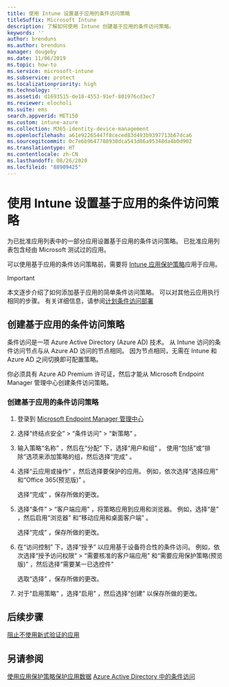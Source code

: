 ```yaml
---
title: 使用 Intune 设置基于应用的条件访问策略
titleSuffix: Microsoft Intune
description: 了解如何使用 Intune 创建基于应用的条件访问策略。
keywords: ''
author: brenduns
ms.author: brenduns
manager: dougeby
ms.date: 11/06/2019
ms.topic: how-to
ms.service: microsoft-intune
ms.subservice: protect
ms.localizationpriority: high
ms.technology: ''
ms.assetid: d1693515-de18-4553-91ef-801976cd3ec7
ms.reviewer: elocholi
ms.suite: ems
search.appverid: MET150
ms.custom: intune-azure
ms.collection: M365-identity-device-management
ms.openlocfilehash: a61e92265447f8ceced83d493b9397713b67dca6
ms.sourcegitcommit: 0c7e6b9b47788930dca543d86a95348da4b0d902
ms.translationtype: HT
ms.contentlocale: zh-CN
ms.lasthandoff: 08/26/2020
ms.locfileid: "88909425"
---
```

# <a name="set-up-app-based-conditional-access-policies-with-intune"></a>使用 Intune 设置基于应用的条件访问策略

为已批准应用列表中的一部分应用设置基于应用的条件访问策略。 已批准应用列表包含经由 Microsoft 测试过的应用。

可以使用基于应用的条件访问策略前，需要将 [Intune 应用保护策略](../apps/app-protection-policies.md)应用于应用。

> [!IMPORTANT]
> 本文逐步介绍了如何添加基于应用的简单条件访问策略。 可以对其他云应用执行相同的步骤。 有关详细信息，请参阅[计划条件访问部署](/azure/active-directory/conditional-access/plan-conditional-access)

## <a name="create-app-based-conditional-access-policies"></a>创建基于应用的条件访问策略

条件访问是一项 Azure Active Directory (Azure AD) 技术。 从 Intune  访问的条件访问节点与从 Azure AD  访问的节点相同。 因为节点相同，无需在 Intune 和 Azure AD 之间切换即可配置策略。

你必须具有 Azure AD Premium 许可证，然后才能从 Microsoft Endpoint Manager 管理中心创建条件访问策略。

### <a name="to-create-an-app-based-conditional-access-policy"></a>创建基于应用的条件访问策略

1. 登录到 [Microsoft Endpoint Manager 管理中心](https://go.microsoft.com/fwlink/?linkid=2109431)

2. 选择“终结点安全”   > “条件访问”   > “新策略”  。

3. 输入策略“名称”  ，然后在“分配”  下，选择“用户和组”  。 使用“包括”或“排除”选项来添加策略的组，然后选择“完成”  。

4. 选择“云应用或操作”  ，然后选择要保护的应用。 例如，依次选择“选择应用”  和“Office 365(预览版)”  。

   选择“完成”  ，保存所做的更改。

5. 选择“条件”   > “客户端应用”  ，将策略应用到应用和浏览器。 例如，选择“是”  ，然后启用“浏览器”  和“移动应用和桌面客户端”  。

   选择“完成”  ，保存所做的更改。

6. 在“访问控制”  下，选择“授予”  以应用基于设备符合性的条件访问。 例如，依次选择“授予访问权限”   > “需要核准的客户端应用”  和“需要应用保护策略(预览版)”  ，然后选择“需要某一已选控件” 

   选取“选择”  ，保存所做的更改。

7. 对于“启用策略”  ，选择“启用”  ，然后选择“创建”  以保存所做的更改。





## <a name="next-steps"></a>后续步骤
[阻止不使用新式验证的应用](app-modern-authentication-block.md)

## <a name="see-also"></a>另请参阅

[使用应用保护策略保护应用数据](../apps/app-protection-policies.md)
[Azure Active Directory 中的条件访问](/azure/active-directory/active-directory-conditional-access)